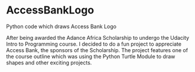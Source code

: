 # AccessBankLogo
Python code which draws Access Bank Logo

After being awarded the Adance Africa Scholarship to undergo the Udacity Intro to Programming course.
I decided to do a fun project to appreciate Access Bank, the sponsors of the Scholarship.
The project features one of the course outline which was using the Python Turtle Module to draw shapes and other exciting projects.
